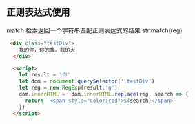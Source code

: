 ## 正则表达式使用
match 检索返回一个字符串匹配正则表达式的结果
str.match(reg)

``` html
 <div class="testDiv">
    我的你，你的我，我的天
  </div>

  <script>
    let result = '你'
    let dom = document.querySelector('.testDiv')
    let reg = new RegExp(result,'g')
    dom.innerHTML =  dom.innerHTML.replace(reg, search => {
      return `<span style="color:red">${search}</span>`
    })
  </script>
```